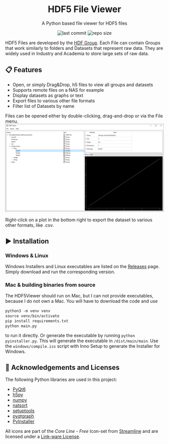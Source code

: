 <div align="center">

# HDF5 File Viewer
A Python based file viewer for HDF5 files

![last commit](https://img.shields.io/github/last-commit/loenard97/hdf5-viewer?&style=for-the-badge&logo=github&color=3776AB)
![repo size](https://img.shields.io/github/repo-size/loenard97/hdf5-viewer?&style=for-the-badge&logo=github&color=3776AB)

</div>


HDF5 Files are developed by the [HDF Group](https://www.hdfgroup.org/solutions/hdf5/).
Each File can contain Groups that work similarly to folders and Datasets that represent raw data.
They are widely used in Industry and Academia to store large sets of raw data.


## 📋 Features
 - Open, or simply Drag&Drop, h5 files to view all groups and datasets
 - Supports remote files on a NAS for example
 - Display datasets as graphs or text
 - Export files to various other file formats
 - Filter list of Datasets by name

Files can be opened either by double-clicking, drag-and-drop or via the File menu.
![Screenshot](src/img/screenshot.jpg)

Right-click on a plot in the bottom right to export the dataset to various other formats, like .csv.


## ▶️ Installation
### Windows & Linux
Windows Installers and Linux executables are listed on the 
[Releases](https://github.com/loenard97/hdf5-viewer/releases) page. Simply download and run the corresponding version. 


### Mac & building binaries from source
The HDF5Viewer should run on Mac, but I can not provide executables, because I do not own a Mac. 
You will have to download the code and use 
```commandline
python3 -m venv venv
source venv/bin/activate
pip install requirements.txt
python main.py
```
to run it directly. Or generate the executable by running `python pyinstaller.py`. This will generate 
the executable in `/dist/main/main`. Use the `windows/compile.iss` script with Inno Setup to generate the Installer for 
Windows.


## 🔗 Acknowledgements and Licenses
The following Python libraries are used in this project:
 - [PyQt6](https://riverbankcomputing.com/commercial/pyqt)
 - [h5py](https://docs.h5py.org/en/stable/licenses.html)
 - [numpy](https://numpy.org/doc/stable/license.html)
 - [natsort](https://github.com/SethMMorton/natsort)
 - [setuptools](https://github.com/pypa/setuptools)
 - [pyqtgraph](https://www.pyqtgraph.org/)
 - [PyInstaller](https://pyinstaller.org/en/stable/license.html)

All icons are part of the *Core Line - Free* Icon-set from [Streamline](https://www.streamlinehq.com/)
and are licensed under a [Link-ware License](https://www.streamlinehq.com/license-freeLinkware).
